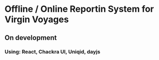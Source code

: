 # Offline / Online Reportin System for Virgin Voyages

## On development

### Using: React, Chackra UI, Uniqid, dayjs
